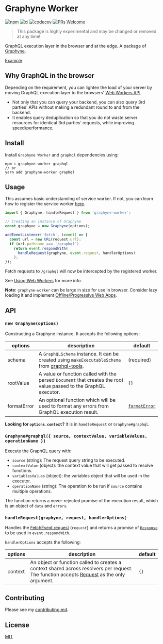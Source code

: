 # Graphyne Worker

[![npm](https://badgen.net/npm/v/graphyne-worker)](https://www.npmjs.com/package/graphyne-worker)
![ci](https://github.com/hoangvvo/graphyne/workflows/Test%20and%20coverage/badge.svg)
[![codecov](https://codecov.io/gh/hoangvvo/graphyne/branch/master/graph/badge.svg)](https://codecov.io/gh/hoangvvo/graphyne)
[![PRs Welcome](https://badgen.net/badge/PRs/welcome/ff5252)](/CONTRIBUTING.md)

> This package is highly experimental and may be changed or removed at any time!

GraphQL execution layer in the browser and at the edge. A package of [Graphyne](https://github.com/hoangvvo/graphyne).

[Example](/examples/graphyne-worker-simple)

## Why GraphQL in the browser

Depending on the requirement, you can lighten the load of your server by moving GraphQL execution layer to the browsers' [Web Workers API](https://developer.mozilla.org/en-US/docs/Web/API/Web_Workers_API).

- Not only that you can query your backend, you can also query 3rd parties' APIs without making a redundant round to and from the backend.
- It enables query deduplication so that you do not waste server resources for identical 3rd parties' requests, while improving speed/performance.

## Install

Install `Graphyne Worker` and `graphql` dependencies using:

```shell
npm i graphyne-worker graphql
// or
yarn add graphyne-worker graphql
```

## Usage

This assumes basic understanding of service worker. If not, you can learn how to register the service worker [here](https://developers.google.com/web/fundamentals/primers/service-workers/registration).

```javascript
import { Graphyne, handleRequest } from 'graphyne-worker';

// Creating an instance of Graphyne
const graphyne = new Graphyne(options);

addEventListener('fetch', (event) => {
  const url = new URL(request.url);
  if (url.pathname === '/graphql')
    return event.respondWith(
      handleRequest(graphyne, event.request, handlerOptions)
    );
});
```

Fetch requests to `/graphql` will now be intercepted by the registered worker.

See [Using Web Workers](https://developer.mozilla.org/en-US/docs/Web/API/Web_Workers_API/Using_web_workers) for more info.

**Note:** `graphyne-worker` can be large in size for use in browser. Consider lazy loading it and implement [Offline/Progressive Web Apps](https://web.dev/progressive-web-apps/).

## API

### `new Graphyne(options)`

Constructing a Graphyne instance. It accepts the following options:

| options | description | default |
|---------|-------------|---------|
| schema | A `GraphQLSchema` instance. It can be created using `makeExecutableSchema` from [graphql-tools](https://github.com/apollographql/graphql-tools). | (required) |
| rootValue | A value or function called with the parsed `Document` that creates the root value passed to the GraphQL executor. | `{}` |
| formatError | An optional function which will be used to format any errors from GraphQL execution result. | [`formatError`](https://github.com/graphql/graphql-js/blob/master/src/error/formatError.js) |

**Looking for `options.context`?** It is in `handleRequest` or `Graphyne#graphql`.


### `Graphyne#graphql({ source, contextValue, variableValues, operationName })`

Execute the GraphQL query with:

- `source` (string): The request query string to be executed.
- `contextValue` (object): the context value that will get passed to resolve functions.
- `variablesValues` (object): the variables object that will be used in the executor.
- `operationName` (string): The operation to be run if `source` contains multiple operations.

The function returns a never-rejected promise of the execution result, which is an object of `data` and `errors`.

### `handleRequest(graphyne, request, handlerOptions)`

Handles the [FetchEvent.request](https://developer.mozilla.org/en-US/docs/Web/API/FetchEvent/request) (`request`) and returns a promise of [`Response`](https://developer.mozilla.org/en-US/docs/Web/API/Response) to be used in `event.respondWith`.

`handlerOptions` accepts the following:

| options | description | default |
|---------|-------------|---------|
| context | An object or function called to creates a context shared across resolvers per request. The function accepts [Request](https://developer.mozilla.org/en-US/docs/Web/API/Request) as the only argument. | `{}` |

## Contributing

Please see my [contributing.md](/CONTRIBUTING.md).

## License

[MIT](/LICENSE)
